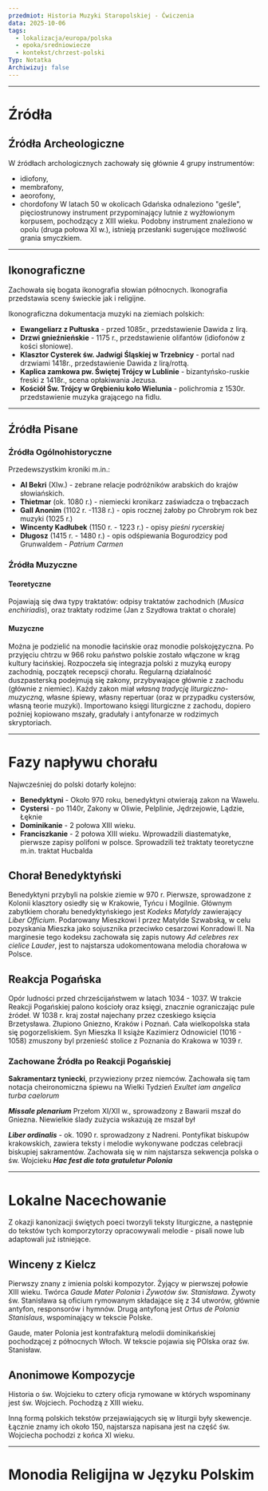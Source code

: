 ```yaml
---
przedmiot: Historia Muzyki Staropolskiej - Ćwiczenia
data: 2025-10-06
tags:
  - lokalizacja/europa/polska
  - epoka/sredniowiecze
  - kontekst/chrzest-polski
Typ: Notatka
Archiwizuj: false
---
```


---

# Źródła

## Źródła Archeologiczne
W źródłach archologicznych zachowały się głównie 4 grupy instrumentów:
- idiofony,
- membrafony,
- aeorofony,
- chordofony 
W latach 50 w okolicach Gdańska odnaleziono "geśle", pięciostrunowy instrument przypominający lutnie z wyżłowionym korpusem, pochodzący z XIII wieku. Podobny instrument znaleźiono w opolu (druga połowa XI w.), istnieją przesłanki sugerujące możliwość grania smyczkiem. 
--- 
## Ikonograficzne
Zachowała się bogata ikonografia słowian północnych. Ikonografia przedstawia sceny świeckie jak i religijne. 

Ikonograficzna dokumentacja muzyki na ziemiach polskich:
- **Ewangeliarz z Pułtuska** - przed 1085r., przedstawienie Dawida z lirą.
- **Drzwi gnieźnieńskie** - 1175 r., przedstawienie olifantów (idiofonów z kości słoniowe).
- **Klasztor Cysterek św. Jadwigi Śląskiej w Trzebnicy** - portal nad drzwiami 1418r., przedstawienie Dawida z lirą/rottą.
- **Kaplica zamkowa pw. Świętej Trójcy w Lublinie** - bizantyńsko-ruskie freski z 1418r., scena opłakiwania Jezusa. 
- **Kościół Św. Trójcy w Grębieniu koło Wielunia** - polichromia z 1530r. przedstawienie muzyka grającego na fidlu.  

--- 
## Źródła Pisane
### Źródła Ogólnohistoryczne
Przedewszystkim kroniki m.in.:
- **Al Bekri** (XIw.) - zebrane relacje podróżników arabskich do krajów słowiańskich.
- **Thietmar** (ok. 1080 r.) - niemiecki kronikarz zaświadcza o trębaczach
- **Gall Anonim** (1102 r. -1138 r.) - opis rocznej żałoby po Chrobrym rok bez muzyki (1025 r.)
- **Wincenty Kadłubek** (1150 r. - 1223 r.) - opisy *pieśni rycerskiej*
- **Długosz** (1415 r. - 1480 r.) - opis odśpiewania Bogurodzicy pod Grunwaldem - *Patrium Carmen*
### Źródła Muzyczne
#### Teoretyczne
Pojawiają się dwa typy traktatów: odpisy traktatów zachodnich (*Musica enchiriadis*), oraz traktaty rodzime (Jan z Szydłowa traktat o chorale)
#### Muzyczne
Można je podzielić na monodie łacińskie oraz monodie polskojęzyczna. 
Po przyjęciu chtrzu w 966 roku państwo polskie zostało włączone w krąg kultury łacińskiej. 
Rozpoczeła się integrazja polski z muzyką europy zachodnią, początek recepscji chorału.
Regularną działalność duszpasterską podejmują się zakony, przybywające głównie z zachodu (głównie z niemiec). Każdy zakon miał *własną tradycję liturgiczno-muzyczną*, własne śpiewy, własny repertuar (oraz w przypadku cystersów, własną teorie muzyki).
Importowano księgi liturgiczne z zachodu, dopiero poźniej kopiowano mszały, gradułały i antyfonarze w rodzimych skryptoriach.

--- 
# Fazy napływu chorału
Najwcześniej do polski dotarły kolejno: 
- **Benedyktyni** - Około 970 roku, benedyktyni otwierają zakon na Wawelu.
- **Cystersi** - po 1140r, Zakony w Oliwie, Pelplinie, Jędrzejowie, Lądzie, Łęknie
- **Dominikanie** - 2 połowa XIII wieku. 
- **Franciszkanie** - 2 połowa XIII wieku. Wprowadzili diastematyke, pierwsze zapisy polifoni w polsce. Sprowadzili też traktaty teoretyczne m.in. traktat Hucbalda
## Chorał Benedyktyński
Benedyktyni przybyli na polskie ziemie w 970 r. Pierwsze, sprowadzone z Kolonii klasztory osiedły się w Krakowie, Tyńcu i Mogilnie.
Głównym zabytkiem chorału benedyktyńskiego jest *Kodeks Matyldy* zawierający *Liber Officium*. 
Podarowany Mieszkowi I przez Matylde Szwabską, w celu pozyskania Mieszka jako sojusznika przeciwko cesarzowi Konradowi II. 
Na marginesie tego kodeksu zachowała się zapis nutowy *Ad celebres rex cielice Lauder*, jest to najstarsza udokomentowana melodia chorałowa w Polsce.
## Reakcja Pogańska 
Opór ludności przed chrześcijaństwem w latach 1034 - 1037. W trakcie Reakcji Pogańskiej palono kościoły oraz księgi, znacznie ograniczając pule źródeł.
W 1038 r. kraj został najechany przez czeskiego księcia Brzetysława. Złupiono Gniezno, Kraków i Poznań. Cała wielkopolska stała się pogorzeliskiem.
Syn Mieszka II książe Kazimierz Odnowiciel (1016 - 1058) zmuszony byl przenieść stolice z Poznania do Krakowa w 1039 r.

### Zachowane Źródła po Reakcji Pogańskiej
**Sakramentarz tyniecki**, przywieziony przez niemców. Zachowała się tam notacja cheironomiczna śpiewu na Wielki Tydzień *Exultet iam angelica turba caelorum* 

***Missale plenarium*** Przełom XI/XII w., sprowadzony z Bawarii mszał do Gniezna. Niewielkie ślady zużycia wskazują ze mszał był 

***Liber ordinalis*** - ok. 1090 r. sprowadzony z Nadreni. Pontyfikat biskupów krakowskich, zawiera teksty i melodie wykonywane podczas celebracji biskupiej sakramentów. Zachowała się w nim najstarsza sekwencja polska o św. Wojcieku ***Hac fest die tota gratuletur Polonia***

---

# Lokalne Nacechowanie
Z okazji kanonizacji świętych poeci tworzyli teksty liturgiczne, a następnie do tekstów tych komporzytorzy opracowywali melodie - pisali nowe lub adaptowali już istniejące.
## Winceny z Kielcz
Pierwszy znany z imienia polski kompozytor. Żyjący w pierwszej połowie XIII wieku. Twórca *Gaude Mater Polonia* i *Źywotów św. Stanisława*. 
Żywoty św. Stanisława są oficium rymowanym składające się z 34 utworów, głównie antyfon, responsorów i hymnów. Drugą antyfoną jest *Ortus de Polonia Stanislaus*, wspominający w tekscie Polske.

Gaude, mater Polonia jest kontrafakturą melodii dominikańskiej pochodzącej z północnych Włoch. W tekscie pojawia się POlska oraz św. Stanisław.

## Anonimowe Kompozycje
Historia o św. Wojcieku to cztery oficja rymowane w których wspominany jest św. Wojciech. Pochodzą z XIII wieku.

Inną formą polskich tekstów przejawiających się w liturgii były skewencje. Łącznie znamy ich około 150, najstarsza napisana jest na część św. Wojciecha pochodzi z końca XI wieku.

---

# Monodia Religijna w Języku Polskim
